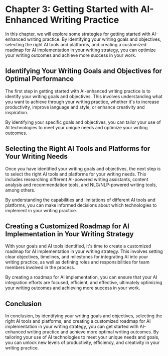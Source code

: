 Chapter 3: Getting Started with AI-Enhanced Writing Practice
============================================================

In this chapter, we will explore some strategies for getting started with AI-enhanced writing practice. By identifying your writing goals and objectives, selecting the right AI tools and platforms, and creating a customized roadmap for AI implementation in your writing strategy, you can optimize your writing outcomes and achieve more success in your work.

Identifying Your Writing Goals and Objectives for Optimal Performance
---------------------------------------------------------------------

The first step in getting started with AI-enhanced writing practice is to identify your writing goals and objectives. This involves understanding what you want to achieve through your writing practice, whether it's to increase productivity, improve language and style, or enhance creativity and inspiration.

By identifying your specific goals and objectives, you can tailor your use of AI technologies to meet your unique needs and optimize your writing outcomes.

Selecting the Right AI Tools and Platforms for Your Writing Needs
-----------------------------------------------------------------

Once you have identified your writing goals and objectives, the next step is to select the right AI tools and platforms for your writing needs. This includes researching different AI-powered writing assistants, content analysis and recommendation tools, and NLG/NLP-powered writing tools, among others.

By understanding the capabilities and limitations of different AI tools and platforms, you can make informed decisions about which technologies to implement in your writing practice.

Creating a Customized Roadmap for AI Implementation in Your Writing Strategy
----------------------------------------------------------------------------

With your goals and AI tools identified, it's time to create a customized roadmap for AI implementation in your writing strategy. This involves setting clear objectives, timelines, and milestones for integrating AI into your writing practice, as well as defining roles and responsibilities for team members involved in the process.

By creating a roadmap for AI implementation, you can ensure that your AI integration efforts are focused, efficient, and effective, ultimately optimizing your writing outcomes and achieving more success in your work.

Conclusion
----------

In conclusion, by identifying your writing goals and objectives, selecting the right AI tools and platforms, and creating a customized roadmap for AI implementation in your writing strategy, you can get started with AI-enhanced writing practice and achieve more optimal writing outcomes. By tailoring your use of AI technologies to meet your unique needs and goals, you can unlock new levels of productivity, efficiency, and creativity in your writing practice.
